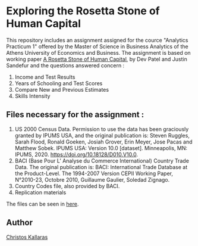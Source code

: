 # Exploring the Rosetta Stone of Human Capital

This repository includes an assignment assigned for the cource "Analytics Practicum 1" offered by the Master of Science in Business Analytics of the Athens University of Economics and Business. The assignment is based on working paper <a href="https://www.cgdev.org/publication/rosetta-stone-human-capital">A Rosetta Stone of Human Capital</a>, by Dev Patel and Justin Sandefur and the questions answered concern : 

1. Income and Test Results
2. Years of Schooling and Test Scores
3. Compare New and Previous Estimates
4. Skills Intensity

## Files necessary for the assignment :

1. US 2000 Census Data. Permission to use the data has been graciously granted by IPUMS USA, and the original publication is: Steven Ruggles, Sarah Flood, Ronald Goeken, Josiah Grover, Erin Meyer, Jose Pacas and Matthew Sobek. IPUMS USA: Version 10.0 [dataset]. Minneapolis, MN: IPUMS, 2020. https://doi.org/10.18128/D010.V10.0.
2. BACI (Base Pour L’ Analyse du Commerce International) Country Trade Data. The original publication is: BACI: International Trade Database at the Product-Level. The 1994-2007 Version CEPII Working Paper, N°2010-23, Octobre 2010, Guillaume Gaulier, Soledad Zignago.
3. Country Codes file, also provided by BACI.
4.  Replication materials

The files can be seen in <a href="https://drive.google.com/drive/folders/1E18XwWZDT2-FbVXtH0iyJV0XZ3OdjQsH?usp=sharing">here</a>.

## Author

<a href="https://github.com/chriskal96">Christos Kallaras</a>
